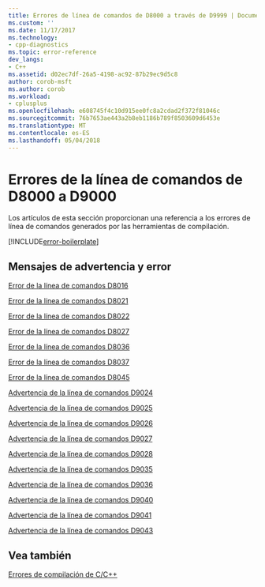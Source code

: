 ```yaml
---
title: Errores de línea de comandos de D8000 a través de D9999 | Documentos de Microsoft
ms.custom: ''
ms.date: 11/17/2017
ms.technology:
- cpp-diagnostics
ms.topic: error-reference
dev_langs:
- C++
ms.assetid: d02ec7df-26a5-4198-ac92-87b29ec9d5c8
author: corob-msft
ms.author: corob
ms.workload:
- cplusplus
ms.openlocfilehash: e608745f4c10d915ee0fc8a2cdad2f372f81046c
ms.sourcegitcommit: 76b7653ae443a2b8eb1186b789f8503609d6453e
ms.translationtype: MT
ms.contentlocale: es-ES
ms.lasthandoff: 05/04/2018
---
```

# <a name="command-line-errors-d8000-through-d9999"></a>Errores de la línea de comandos de D8000 a D9000

Los artículos de esta sección proporcionan una referencia a los errores de línea de comandos generados por las herramientas de compilación.

[!INCLUDE[error-boilerplate](../../error-messages/includes/error-boilerplate.md)]

## <a name="error-and-warning-messages"></a>Mensajes de advertencia y error

[Error de la línea de comandos D8016](../../error-messages/tool-errors/command-line-error-d8016.md)

[Error de la línea de comandos D8021](../../error-messages/tool-errors/command-line-error-d8021.md)

[Error de la línea de comandos D8022](../../error-messages/tool-errors/command-line-error-d8022.md)

[Error de la línea de comandos D8027](../../error-messages/tool-errors/command-line-error-d8027.md)

[Error de la línea de comandos D8036](../../error-messages/tool-errors/command-line-error-d8036.md)

[Error de la línea de comandos D8037](../../error-messages/tool-errors/command-line-error-d8037.md)

[Error de la línea de comandos D8045](../../error-messages/tool-errors/command-line-error-d8045.md)

[Advertencia de la línea de comandos D9024](../../error-messages/tool-errors/command-line-warning-d9024.md)

[Advertencia de la línea de comandos D9025](../../error-messages/tool-errors/command-line-warning-d9025.md)

[Advertencia de la línea de comandos D9026](../../error-messages/tool-errors/command-line-warning-d9026.md)

[Advertencia de la línea de comandos D9027](../../error-messages/tool-errors/command-line-warning-d9027.md)

[Advertencia de la línea de comandos D9028](../../error-messages/tool-errors/command-line-warning-d9028.md)

[Advertencia de la línea de comandos D9035](../../error-messages/tool-errors/command-line-warning-d9035.md)

[Advertencia de la línea de comandos D9036](../../error-messages/tool-errors/command-line-warning-d9036.md)

[Advertencia de la línea de comandos D9040](../../error-messages/tool-errors/command-line-warning-d9040.md)

[Advertencia de la línea de comandos D9041](../../error-messages/tool-errors/command-line-warning-d9041.md)

[Advertencia de la línea de comandos D9043](../../error-messages/tool-errors/command-line-warning-d9043.md)

## <a name="see-also"></a>Vea también

[Errores de compilación de C/C++](../../error-messages/compiler-errors-1/c-cpp-build-errors.md)  